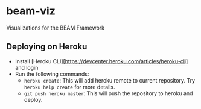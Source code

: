 # beam-viz
Visualizations for the BEAM Framework

## Deploying on Heroku
* Install [Heroku CLI][https://devcenter.heroku.com/articles/heroku-cli] and login
* Run the following commands:
    - `heroku create`: This will add heroku remote to current repository. Try `heroku help create` for more details.
    - `git push heroku master`: This will push the repository to heroku and deploy.
